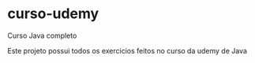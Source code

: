 # curso-udemy
Curso Java completo

Este projeto possui todos os exercicios feitos no curso da udemy de Java
